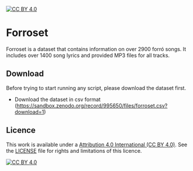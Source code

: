 [![CC BY 4.0][cc-by-shield]][cc-by]

# Forroset
Forroset is a dataset that contains information on over 2900 forró songs. It includes over 1400 song lyrics and provided MP3 files for all tracks.

## Download
Before trying to start running any script, please download the dataset first. 

* Download the dataset in csv format (https://sandbox.zenodo.org/record/995650/files/forroset.csv?download=1)

## Licence
This work is available under a [Attribution 4.0 International (CC BY 4.0)][cc-by]. See the [LICENSE](https://github.com/lucas-fpaiva/Forroset/blob/main/LICENCE.md) file for rights and limitations of this licence.

[![CC BY 4.0][cc-by-image]][cc-by]

[cc-by]: http://creativecommons.org/licenses/by/4.0/
[cc-by-image]: https://i.creativecommons.org/l/by/4.0/88x31.png
[cc-by-shield]: https://img.shields.io/badge/License-CC%20BY%204.0-lightgrey.svg